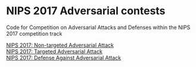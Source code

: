 # NIPS 2017 Adversarial contests
Code for Competition on Adversarial Attacks and Defenses within the NIPS 2017 competition track

[NIPS 2017: Non-targeted Adversarial Attack](https://www.kaggle.com/c/nips-2017-non-targeted-adversarial-attack)  
[NIPS 2017: Targeted Adversarial Attack](https://www.kaggle.com/c/nips-2017-targeted-adversarial-attack)  
[NIPS 2017: Defense Against Adversarial Attack](https://www.kaggle.com/c/nips-2017-defense-against-adversarial-attack)  
